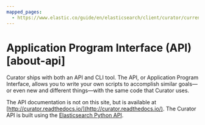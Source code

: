 ```yaml
---
mapped_pages:
  - https://www.elastic.co/guide/en/elasticsearch/client/curator/current/about-api.html
---
```


# Application Program Interface (API) [about-api]

Curator ships with both an API and CLI tool.  The API, or Application Program Interface, allows you to write your own scripts to accomplish similar goals—or even new and different things—with the same code that Curator uses.

The API documentation is not on this site, but is available at [http://curator.readthedocs.io/](http://curator.readthedocs.io/).  The Curator API is built using the [Elasticsearch Python API](elasticsearch-py://reference/index.md).

